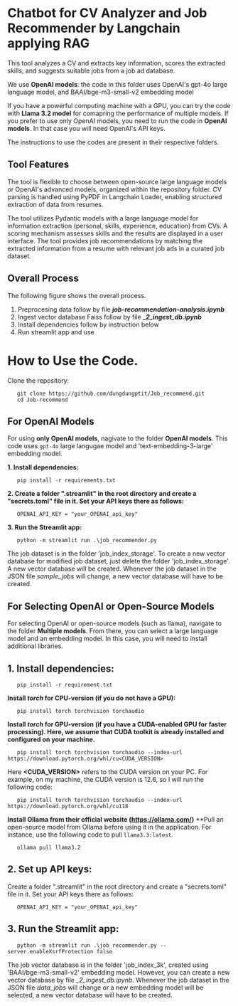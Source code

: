 # Chatbot for CV Analyzer and Job Recommender by Langchain applying RAG

This tool analyzes a CV and extracts key information, scores the extracted skills, and suggests suitable jobs from a job ad database.

We use **OpenAI models**: the code in this folder uses OpenAI's gpt-4o large language model, and BAAI/bge-m3-small-v2 embedding model

If you have a powerful computing machine with a GPU, you can try the code with **Llama 3.2 model** for comapring the performance of multiple models. If you prefer to use only OpenAI models, you need to run the code in **OpenAI models**. In that case you will need OpenAI's API keys.

The instructions to use the codes are present in their respective folders.

## Tool Features

The tool is flexible to choose between open-source large language models or OpenAI's advanced models, organized within the repository folder. CV parsing is handled using PyPDF in Langchain Loader, enabling structured extraction of data from resumes.

The tool utilizes Pydantic models with a large language model for information extraction (personal, skills, experience, education) from CVs. A scoring mechanism assesses skills and the results are displayed in a user interface.  The tool provides job recommendations by matching the extracted information from a resume with relevant job ads in a curated job dataset.

## Overall Process

The following figure shows the overall process.

1. Preprocesing data follow by file ***job-recommendation-analysis.ipynb***
2. Ingest vector database Faiss follow by file **__2_ingest_db.ipynb_**
3. Install dependencies follow by instruction below
4. Run streamlit app and use

# How to Use the Code.

Clone the repository:

```
   git clone https://github.com/dungdungptit/Job_recommend.git
   cd Job-recommend
```

## For OpenAI Models

For using **only OpenAI models**, nagivate to the folder **OpenAI models**. This code uses `gpt-4o` large langugae model and 'text-embedding-3-large' embedding model.

**1. Install dependencies:**

```
   pip install -r requirements.txt
```

**2. Create a folder ".streamlit" in the root directory and create a "secrets.toml" file in it. Set your API keys there as follows:**

```
   OPENAI_API_KEY = "your_OPENAI_api_key"
```

**3. Run the Streamlit app:**

```
   python -m streamlit run .\job_recommender.py  
```

The job dataset is in the folder 'job_index_storage'. To create a new vector database for modified job dataset, just delete the folder 'job_index_storage'. A new vector database will be created. Whenever the job dataset in the JSON file *sample_jobs* will change, a new vector database will have to be created.

## For Selecting OpenAI or Open-Source Models

For selecting OpenAI or open-source models (such as llama), navigate to the folder **Multiple models**. From there, you can select a large language model and an embedding model. In this case, you will need to install additional libraries.

## 1. Install dependencies:

```
   pip install -r requirement.txt
```

   **Install *torch* for CPU-version (if you do not have a GPU):**

```
   pip install torch torchvision torchaudio
```

   **Install *torch* for GPU-version (if you have a CUDA-enabled GPU for faster processing). Here, we assume that CUDA toolkit is already installed and configured on your machine.**

```
   pip install torch torchvision torchaudio --index-url https://download.pytorch.org/whl/cu<CUDA_VERSION>
```

   Here **<CUDA_VERSION>** refers to the CUDA version on your PC. For example, on my machine, the CUDA version is 12.6, so I will run the following code:

```
   pip install torch torchvision torchaudio --index-url https://download.pytorch.org/whl/cu118
```

   **Install Ollama from their official website (https://ollama.com/)**
   **Pull an open-source model from Ollama before using it in the application. For instance, use the following code to pull `llama3.3:latest`.

```
   ollama pull llama3.2
```

## 2. Set up API keys:

   Create a folder ".streamlit" in the root directory and create a "secrets.toml" file in it. Set your API keys there as follows:

```
   OPENAI_API_KEY = "your_OPENAI_api_key"
```

## 3. Run the Streamlit app:

```
   python -m streamlit run .\job_recommender.py --server.enableXsrfProtection false
```

The job vector database is in the folder 'job_index_3k', created using 'BAAI/bge-m3-small-v2' embedding model. However, you can create a new vector database by file *_2_ingest_db.ipynb*. Whenever the job dataset in the JSON file *data_jobs* will change or a new embedding model will be selected, a new vector database will have to be created.
